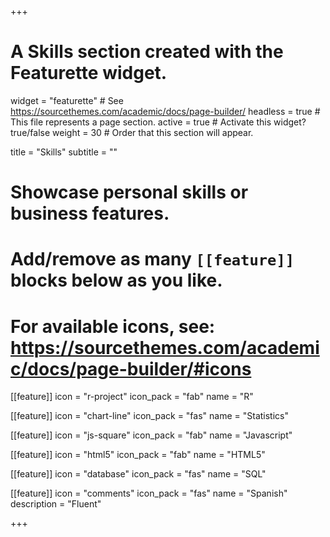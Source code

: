 +++
# A Skills section created with the Featurette widget.
widget = "featurette"  # See https://sourcethemes.com/academic/docs/page-builder/
headless = true  # This file represents a page section.
active = true  # Activate this widget? true/false
weight = 30  # Order that this section will appear.

title = "Skills"
subtitle = ""

# Showcase personal skills or business features.
#
# Add/remove as many `[[feature]]` blocks below as you like.
#
# For available icons, see: https://sourcethemes.com/academic/docs/page-builder/#icons

[[feature]]
  icon = "r-project"
  icon_pack = "fab"
  name = "R"

[[feature]]
  icon = "chart-line"
  icon_pack = "fas"
  name = "Statistics"

[[feature]]
  icon = "js-square"
  icon_pack = "fab"
  name = "Javascript"

[[feature]]
  icon = "html5"
  icon_pack = "fab"
  name = "HTML5"

[[feature]]
  icon = "database"
  icon_pack = "fas"
  name = "SQL"

[[feature]]
  icon = "comments"
  icon_pack = "fas"
  name = "Spanish"
  description = "Fluent"

+++
